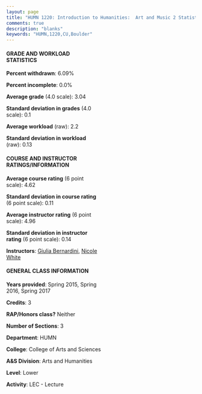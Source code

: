 ```yaml
---
layout: page
title: "HUMN 1220: Introduction to Humanities:  Art and Music 2 Statistics"
comments: true
description: "blanks"
keywords: "HUMN,1220,CU,Boulder"
---
```

<head>
<script src="https://ajax.googleapis.com/ajax/libs/jquery/2.1.3/jquery.min.js"></script>
<script src="https://dl.dropboxusercontent.com/s/pc42nxpaw1ea4o9/highcharts.js?dl=0"></script>
<!-- <script src="../assets/js/highcharts.js"></script> -->
<style type="text/css">@font-face {
	font-family: "Bebas Neue";
	src: url(https://www.filehosting.org/file/details/544349/BebasNeue Regular.otf) format("opentype");
	}
	h1.Bebas { 
		font-family: "Bebas Neue", Verdana, Tahoma;
	}
</style>
</head>
<body>
	<div id="container" style="float: right; width: 45%; height: 88%; margin-left: 2.5%; margin-right: 2.5%;"></div>
	<script language="JavaScript">
		$(document).ready(function() {
		var chart = {type: 'column'};
		var title = {text: 'Grade Distribution'};
		var xAxis = {categories: ['A','B','C','D','F'],crosshair: true};
		var yAxis = {min: 0,title: {text: 'Percentage'}};
		var tooltip = {headerFormat: '<center><b><span style="font-size:20px">{point.key}</span></b></center>',
		               pointFormat: '<td style="padding:0"><b>{point.y:.1f}%</b></td>',
		               footerFormat: '</table>',shared: true,useHTML: true};
		var plotOptions = {column: {pointPadding: 0.0,borderWidth: 0}};  
		var credits = {enabled: false};var series= [{name: 'Percent',data: [38.69,40.48,14.88,1.36,4.59,]}];
		var json = {};
		json.chart = chart;
		json.title = title;
		json.tooltip = tooltip;
		json.xAxis = xAxis;
		json.yAxis = yAxis;  
		json.series = series;
		json.plotOptions = plotOptions;  
		json.credits = credits;
		$('#container').highcharts(json);
	});
	</script>
</body>
			   
#### GRADE AND WORKLOAD STATISTICS

**Percent withdrawn**: 6.09%

**Percent incomplete**: 0.0%

**Average grade** (4.0 scale): 3.04

**Standard deviation in grades** (4.0 scale): 0.1

**Average workload** (raw): 2.2

**Standard deviation in workload** (raw): 0.13

#### COURSE AND INSTRUCTOR RATINGS/INFORMATION

**Average course rating** (6 point scale): 4.62

**Standard deviation in course rating** (6 point scale): 0.11

**Average instructor rating** (6 point scale): 4.96

**Standard deviation in instructor rating** (6 point scale): 0.14

**Instructors**: <a href='../../instructors/Giulia_Bernardini'>Giulia Bernardini</a>, <a href='../../instructors/Nicole_White'>Nicole White</a>

#### GENERAL CLASS INFORMATION

**Years provided**: Spring 2015, Spring 2016, Spring 2017

**Credits**: 3

**RAP/Honors class?** Neither

**Number of Sections**: 3

**Department**: HUMN

**College**: College of Arts and Sciences

**A&S Division**: Arts and Humanities

**Level**: Lower

**Activity**: LEC - Lecture
